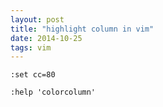 ```yaml
---
layout: post
title: "highlight column in vim"
date: 2014-10-25
tags: vim
---
```



```vim
:set cc=80

:help 'colorcolumn'
```

